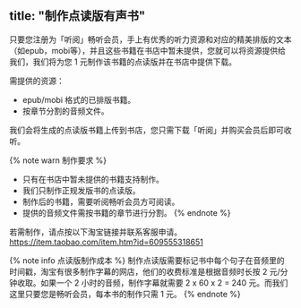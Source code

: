 title: "制作点读版有声书"
---

只要您注册为「听阅」畅听会员，手上有优秀的听力资源和对应的精美排版的文本（如epub，mobi等），并且这些书籍在书店中暂未提供，您就可以将资源提供给我们，我们将为您 1 元制作该书籍的点读版并在书店中提供下载。

需提供的资源：
* epub/mobi 格式的已排版书籍。
* 按章节分割的音频文件。

我们会将生成的点读版书籍上传到书店，您只需下载「听阅」并购买会员后即可收听。

{% note warn 制作要求 %}
* 只有在书店中暂未提供的书籍支持制作。
* 我们只制作正规发版书的点读版。
* 制作后的书籍，需要听阅畅听会员方可阅读。
* 提供的音频文件需按书籍的章节进行分割。
{% endnote %}

若需制作，请点按以下淘宝链接并联系客服申请。
https://item.taobao.com/item.htm?id=609555318651

{% note info 点读版制作成本 %}
制作点读版需要标记书中每个句子在音频里的时间戳，淘宝有很多制作字幕的网店，他们的收费标准是根据音频时长按 2 元/分钟收取。如果一个 2 小时的音频，制作字幕就需要 2 x 60 x 2 = 240 元。而我们这里只要您是畅听会员，每本书的制作只需 1 元。
{% endnote %}